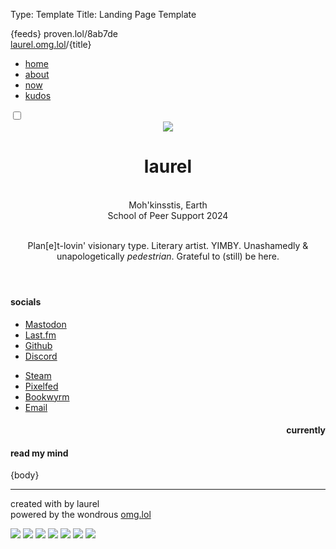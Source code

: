 Type: Template
Title: Landing Page Template

<!DOCTYPE html>
<html lang="en">
<head>
<title>laurel{separator}omg{separator}lol</title>
<meta charset="utf-8">
<meta name="viewport" content="width=device-width, initial-scale=1">
{feeds}
<style>
@import url('https://pvinis.github.io/iosevka-webfont/3.4.1/iosevka.css');
@import url('https://static.omg.lol/type/fontawesome-free/css/all.css');
@import url('https://static.omg.lol/type/font-md-io.css');
@import url('https://fonts.googleapis.com/css2?family=Lily+Script+One&display=swap');
</style>
<link rel="stylesheet" href="https://laurel.omg.lol/style.css">

<head>
<span class="hide">proven.lol/8ab7de</span>

<div class="top">
    <div class="title-bar">
      <span class="weblog-title-sm"><a href="/">laurel.omg.lol</a>/{title}</span>
    </div>  
      <div class="dropdown">
            <a href="javascript:void(0);" class="icon" onclick="dropDown()">
                <i class="fa fa-bars"></i>
              </a>
              <div class="dropdown">
            <div id="navLinks">
                <ul>
                <li><a href="/">home</a></li> 
                <li><a href="/about">about</a></li>
                <li><a href="/noww">now</a></li>
                <li><a href="/kudos">kudos</a></li>
            </ul>
            </div>
            </div>
          </div> 
          <div class="toggle">
            <div class="darkmode">
              <input type="checkbox" class="checkbox" id="checkbox">
              <label for="checkbox" class="label"></label>
                <div class="ball"></div>
              </label>
            </div>
          </div>

</div>
</head>

<body>
<header>
    <div class="head-div">
        <div class="head-img">
    <img class="head-img" src="https://2ell.b-cdn.net/2ell2dark.png">
</div>
<div class="title">
	<h1 class="weblog-title">laurel <i style="color: var(--background);" class="fas fa-badge-check"></i></h1> 
    <br><i class="fa-solid fa-location-dot"></i> Moh'kinsstis, Earth
    <br><i class="fa-solid fa-graduation-cap"></i> School of Peer Support 2024
    <br><br>
        <p class="small">Plan[e]t-lovin' visionary type. Literary artist. YIMBY. Unashamedly & unapologetically <i>pedestrian</i>. Grateful to (still) be here.</p>
    </div>
</div>
</header>
<main>

<div class="section">
      <div class="connection">
      <div class="socials"><h4 style="font-family: var(--heading); color: var(--text);">socials</h4></div>
      <div class="list1">
            <ul class="connect">
              <li>
                <i class="fa-brands fa-mastodon"></i> <a rel="me" href="https://social.lol/@laurel">Mastodon</a>
              </li>
              <li>
                <i class="fa-brands fa-lastfm"></i> <a rel="me" href="https://www.last.fm/user/laurel___">Last.fm</a>
              </li>
              <li>
                <i class="fa-brands fa-github-alt"></i> <a href="https://github.com/2ell">Github</a>
              </li>
              <li>
                <i class="fa-brands fa-discord"></i> <a rel="me" href="https://discordapp.com/users/susurrance">Discord</a>
              </li>
              </ul>
            </div>
              <div class="list2"><ul class="connect">
              <li>
                <i class="fa-brands fa-steam"></i> <a rel="me" href="https://steamcommunity.com/id/2tongued/">Steam</a>
              </li>
              <li>
                <i class="fa-solid fa-camera"></i> <a rel="me" href="https://pixey.org/laurel">Pixelfed</a>
              </li>
              <li>
                <i class="fa-solid fa-book"></i> <a href="https://bookrastinating.com/user/laurel"> Bookwyrm</a>
              </li>
              <li>
                <i class="fa-solid fa-envelope"></i> <a rel="me" href="mailto:laurel@omg.lol">Email</a>
              </li>
            </ul></div>
          </div>
    <div class="currently">
        <h4 style="font-family: var(--heading); text-align: right; color: var(--text);">currently</h4>
            <div class="last-fm">
            <script src="https://recentfm.rknight.me/now.js?u=laurel___"></script>
            </div>
        <div class="status">
        <script src="https://status.lol/laurel.js?time&link&fluent&pretty"></script>
        </div>
        </div>
</div>

<div class="div-1">
<h4 style="font-family: var(--heading);">read my mind</h4>
{body}
<hr>
</div>
</main>


<footer>
    <p>created with <i class="fas fa-heart" style="color: var(--accent3);""></i> by laurel
        <br>
    <i class="fas fas fa-bolt" style="color: var(--link-hov);"></i> powered by the wondrous <a href="https://omg.lol">omg.lol</a> <i class="fas fas fa-bolt" style="color: var(--link-hov);"></i></p>
    <img src="https://2ell.b-cdn.net/html3.gif"> <img src="https://2ell.b-cdn.net/interoperability-pledge-an.gif"> <img src="https://2ell.b-cdn.net/arch-btn1.png"> <img src="https://2ell.b-cdn.net/furby.gif"> <img src="https://2ell.b-cdn.net/obsidian-btn.png">
    <img src="https://2ell.b-cdn.net/get_shockwave_grys.gif"> <img src="https://2ell.b-cdn.net/Y2K.gif"> 
</footer>



<script>
function dropDown() {
    var x = document.getElementById("navLinks");
    if (x.style.display === "block") {
      x.style.display = "none";
    } else {
      x.style.display = "block";
    }
  } 

const checkbox =document.getElementById('checkbox')

checkbox.addEventListener('click',checkMode)

                      function checkMode() {
                            if (localStorage.getItem('isDarkMode')=='true'){
                                localStorage.setItem('isDarkMode', false)} 
                                else 
                                {localStorage.setItem('isDarkMode', true)}
                                toggle();
                        };

                        function toggle(){
                            if (localStorage.getItem('isDarkMode')=='true'){
                            
                                document.body.classList.add('dark-mode');
                        }
                        if (localStorage.getItem('isDarkMode') === 'false'){
                                
                            document.body.classList.remove('dark-mode');
                            };
                        }
                        toggle()
</script>
</body>
</html>